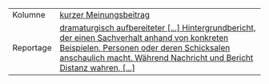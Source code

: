 | | |
|--|--|
| Kolumne | [kurzer Meinungsbeitrag](https://de.wikipedia.org/wiki/Kolumne) |
| Reportage | [dramaturgisch aufbereiteter [...] Hintergrundbericht, der einen Sachverhalt anhand von konkreten Beispielen, Personen oder deren Schicksalen anschaulich macht.  Während Nachricht und Bericht Distanz wahren, [...]](https://de.wikipedia.org/wiki/Reportage) |
